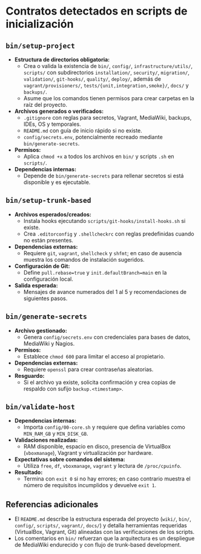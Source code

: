 # Contratos detectados en scripts de inicialización

## `bin/setup-project`

- **Estructura de directorios obligatoria:**
  - Crea o valida la existencia de `bin/`, `config/`, `infrastructure/utils/`, `scripts/` con subdirectorios `installation/`, `security/`, `migration/`, `validation/`, `git-hooks/`, `quality/`, `deploy/`, además de `vagrant/provisioners/`, `tests/{unit,integration,smoke}/`, `docs/` y `backups/`.
  - Asume que los comandos tienen permisos para crear carpetas en la raíz del proyecto.
- **Archivos generados o verificados:**
  - `.gitignore` con reglas para secretos, Vagrant, MediaWiki, backups, IDEs, OS y temporales.
  - `README.md` con guía de inicio rápido si no existe.
  - `config/secrets.env`, potencialmente recreado mediante `bin/generate-secrets`.
- **Permisos:**
  - Aplica `chmod +x` a todos los archivos en `bin/` y scripts `.sh` en `scripts/`.
- **Dependencias internas:**
  - Depende de `bin/generate-secrets` para rellenar secretos si está disponible y es ejecutable.

## `bin/setup-trunk-based`

- **Archivos esperados/creados:**
  - Instala hooks ejecutando `scripts/git-hooks/install-hooks.sh` si existe.
  - Crea `.editorconfig` y `.shellcheckrc` con reglas predefinidas cuando no están presentes.
- **Dependencias externas:**
  - Requiere `git`, `vagrant`, `shellcheck` y `shfmt`; en caso de ausencia muestra los comandos de instalación sugeridos.
- **Configuración de Git:**
  - Define `pull.rebase=true` y `init.defaultBranch=main` en la configuración local.
- **Salida esperada:**
  - Mensajes de avance numerados del 1 al 5 y recomendaciones de siguientes pasos.

## `bin/generate-secrets`

- **Archivo gestionado:**
  - Genera `config/secrets.env` con credenciales para bases de datos, MediaWiki y Nagios.
- **Permisos:**
  - Establece `chmod 600` para limitar el acceso al propietario.
- **Dependencias externas:**
  - Requiere `openssl` para crear contraseñas aleatorias.
- **Resguardo:**
  - Si el archivo ya existe, solicita confirmación y crea copias de respaldo con sufijo `backup.<timestamp>`.

## `bin/validate-host`

- **Dependencias internas:**
  - Importa `config/00-core.sh` y requiere que defina variables como `MIN_RAM_GB` y `MIN_DISK_GB`.
- **Validaciones realizadas:**
  - RAM disponible, espacio en disco, presencia de VirtualBox (`vboxmanage`), Vagrant y virtualización por hardware.
- **Expectativas sobre comandos del sistema:**
  - Utiliza `free`, `df`, `vboxmanage`, `vagrant` y lectura de `/proc/cpuinfo`.
- **Resultado:**
  - Termina con `exit 0` si no hay errores; en caso contrario muestra el número de requisitos incumplidos y devuelve `exit 1`.

## Referencias adicionales

- El `README.md` describe la estructura esperada del proyecto (`wiki/`, `bin/`, `config/`, `scripts/`, `vagrant/`, `docs/`) y detalla herramientas requeridas (VirtualBox, Vagrant, Git) alineadas con las verificaciones de los scripts.
- Los comentarios en `bin/` refuerzan que la arquitectura es un despliegue de MediaWiki endurecido y con flujo de trunk-based development.

